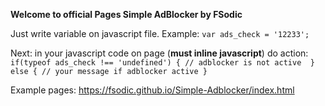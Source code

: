 **Welcome to official Pages Simple AdBlocker by FSodic**

Just write variable on javascript file.
Example:
`var ads_check = '12233';`

Next: in your javascript code on page (**must inline javascript**)
do action:
`if(typeof ads_check !== 'undefined') {
   // adblocker is not active 
  } else {
    // your message if adblocker active
  }`
  
  Example pages:
  https://fsodic.github.io/Simple-Adblocker/index.html
